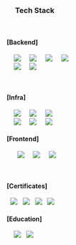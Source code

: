 <div>
  <h3><img src="https://github.com/user-attachments/assets/7475036b-75ce-40ea-8f18-eaef561ed762" width="15px" />
Tech Stack</h3>
</div>

<div>
  <h4>[Backend]</h4>
    <img src="https://img.shields.io/badge/Java-ED8B00?style=for-the-badge&logo=openjdk&logoColor=white" />
    <img src="https://img.shields.io/badge/Spring_Boot-6DB33F?style=for-the-badge&logo=spring-boot&logoColor=white" />
    <img src="https://img.shields.io/badge/JPA-59666C?style=for-the-badge&logo=Hibernate&logoColor=white" />
    <img src="https://img.shields.io/badge/Apache_Kafka-231F20?style=for-the-badge&logo=apache-kafka&logoColor=white" />
    <br />
    <img src="https://img.shields.io/badge/PostgreSQL-4169E1?style=for-the-badge&logo=postgresql&logoColor=white" />
    <img src="https://img.shields.io/badge/Redis-DC382D?style=for-the-badge&logo=redis&logoColor=white" />

  <h4>[Infra]</h4>
    <img src="https://img.shields.io/badge/Amazon_AWS-232F3E?style=for-the-badge&logo=amazonaws&logoColor=white"/>
    <img src="https://img.shields.io/badge/Docker-2496ED?style=for-the-badge&logo=docker&logoColor=white"/>
    <img src="https://img.shields.io/badge/Kubernetes-326CE5?style=for-the-badge&logo=kubernetes&logoColor=white"/>
    <br/>
    <img src="https://img.shields.io/badge/ArgoCD-EF7B4D?style=for-the-badge&logo=argo&logoColor=white"/>
    <img src="https://img.shields.io/badge/Prometheus-E6522C?style=for-the-badge&logo=prometheus&logoColor=white"/>
    <img src="https://img.shields.io/badge/Grafana-F46800?style=for-the-badge&logo=grafana&logoColor=white"/>
  
  <h4>[Frontend]</h4> 
    <img src="https://img.shields.io/badge/HTML-E34F26.svg?style=for-the-badge&logo=html5&logoColor=white" />
    <img src="https://img.shields.io/badge/CSS-1572B6.svg?style=for-the-badge&logo=css3&logoColor=white" />
    <img src="https://img.shields.io/badge/JavaScript-F7DF1E.svg?style=for-the-badge&logo=javascript&logoColor=black" />

  <h4>[Certificates]</h4> 
   <img src="https://img.shields.io/badge/정보처리기사-0052CC?style=for-the-badge&logoColor=white"/>
  <img src="https://img.shields.io/badge/SQLD-F29111?style=for-the-badge&logoColor=white"/>
  <img src="https://img.shields.io/badge/컴퓨터활용능력-3366FF?style=for-the-badge&logoColor=white"/>
  <img src="https://img.shields.io/badge/TOEIC-0066CC?style=for-the-badge&logoColor=white"/>
  <h4>[Education]</h4> 
  <img src="https://img.shields.io/badge/inflearn-14BF96?style=for-the-badge&logoColor=white"/>
  <img src="https://img.shields.io/badge/CloudWave-0078D4?style=for-the-badge&logoColor=white"/>
</div>



